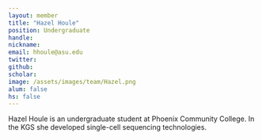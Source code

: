 ```yaml
---
layout: member
title: "Hazel Houle"
position: Undergraduate
handle: 
nickname: 
email: hhoule@asu.edu 
twitter: 
github: 
scholar: 
image: /assets/images/team/Hazel.png
alum: false
hs: false
---
```

Hazel Houle is an undergraduate student at Phoenix Community College. In the KGS she developed single-cell sequencing technologies.